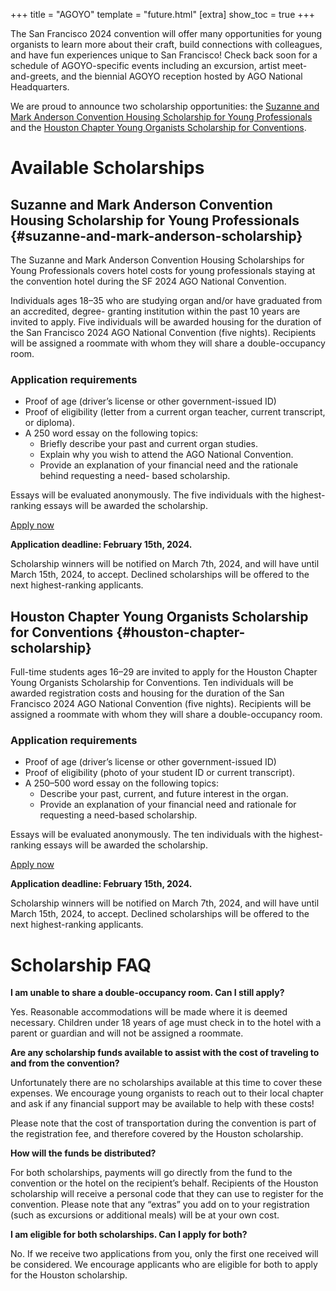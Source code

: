 +++
title = "AGOYO"
template = "future.html"
[extra]
show_toc = true
+++

The San Francisco 2024 convention will offer many opportunities for young organists to learn
more about their craft, build connections with colleagues, and have fun experiences unique to San
Francisco! Check back soon for a schedule of AGOYO-specific events including an excursion, artist
meet-and-greets, and the biennial AGOYO reception hosted by AGO National Headquarters.

We are proud to announce two scholarship opportunities: the [Suzanne and Mark Anderson Convention
Housing Scholarship for Young Professionals](#suzanne-and-mark-anderson-scholarship) and the
[Houston Chapter Young Organists Scholarship for Conventions](#houston-chapter-scholarship).

# Available Scholarships

## Suzanne and Mark Anderson Convention Housing Scholarship for Young Professionals {#suzanne-and-mark-anderson-scholarship}

The Suzanne and Mark Anderson Convention Housing Scholarships for Young Professionals covers hotel
costs for young professionals staying at the convention hotel during the SF 2024 AGO National
Convention.

Individuals ages 18–35 who are studying organ and/or have graduated from an accredited, degree-
granting institution within the past 10 years are invited to apply. Five individuals will be awarded
housing for the duration of the San Francisco 2024 AGO National Convention (five nights). Recipients
will be assigned a roommate with whom they will share a double-occupancy room.

### Application requirements

* Proof of age (driver’s license or other government-issued ID)
* Proof of eligibility (letter from a current organ teacher, current transcript, or diploma).
* A 250 word essay on the following topics:
    * Briefly describe your past and current organ studies.
    * Explain why you wish to attend the AGO National Convention.
    * Provide an explanation of your financial need and the rationale behind requesting a need-
      based scholarship.

Essays will be evaluated anonymously. The five individuals with the highest-ranking essays will be
awarded the scholarship.

<div class="apply-now-box">
<a class="fancy-button" href="" rel="external">Apply now</a>

**Application deadline: February 15th, 2024.**

</div>



Scholarship winners will be notified on March 7th, 2024, and will have until March 15th, 2024, to
accept. Declined scholarships will be offered to the next highest-ranking applicants.

## Houston Chapter Young Organists Scholarship for Conventions {#houston-chapter-scholarship}

Full-time students ages 16–29 are invited to apply for the Houston Chapter Young Organists
Scholarship for Conventions. Ten individuals will be awarded registration costs and housing for
the duration of the San Francisco 2024 AGO National Convention (five nights). Recipients will be
assigned a roommate with whom they will share a double-occupancy room.

### Application requirements

* Proof of age (driver’s license or other government-issued ID)
* Proof of eligibility (photo of your student ID or current transcript).
* A 250–500 word essay on the following topics:
    * Describe your past, current, and future interest in the organ.
    * Provide an explanation of your financial need and rationale for requesting a need-based
      scholarship.

Essays will be evaluated anonymously. The ten individuals with the highest-ranking essays will be
awarded the scholarship.

<div class="apply-now-box">
<a class="fancy-button" href="" rel="external">Apply now</a>

**Application deadline: February 15th, 2024.**

</div>

Scholarship winners will be notified on March 7th, 2024, and will have until March 15th, 2024, to
accept. Declined scholarships will be offered to the next highest-ranking applicants.

# Scholarship FAQ

**I am unable to share a double-occupancy room. Can I still apply?**

Yes. Reasonable accommodations will be made where it is deemed necessary. Children under 18 years of
age must check in to the hotel with a parent or guardian and will not be assigned a roommate.

**Are any scholarship funds available to assist with the cost of traveling to and from the
convention?**

Unfortunately there are no scholarships available at this time to cover these expenses. We encourage
young organists to reach out to their local chapter and ask if any financial support may be
available to help with these costs!

Please note that the cost of transportation during the convention is part of the registration fee,
and therefore covered by the Houston scholarship.

**How will the funds be distributed?**

For both scholarships, payments will go directly from the fund to the convention or the hotel on the
recipient’s behalf. Recipients of the Houston scholarship will receive a personal code that they can
use to register for the convention. Please note that any “extras” you add on to your registration
(such as excursions or additional meals) will be at your own cost.

**I am eligible for both scholarships. Can I apply for both?**

No. If we receive two applications from you, only the first one received will be considered. We
encourage applicants who are eligible for both to apply for the Houston scholarship.
